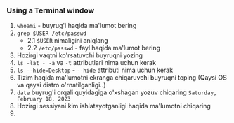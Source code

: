 
### Using a Terminal window

1. `whoami` - buyrug'i haqida ma'lumot bering
2. `grep $USER /etc/passwd`
   - 2.1 `$USER` nimaligini aniqlang
   - 2.2 `/etc/passwd` - fayl haqida ma'lumot bering
3. Hozirgi vaqtni ko'rsatuvchi buyruqni yozing
4. `ls -lat - -a` va `-t` attributlari nima uchun kerak
5. `ls --hide=Desktop` - `--hide` attributi nima uchun kerak
6. Tizim haqida ma'lumotni ekranga chiqaruvchi buyruqni toping (Qaysi OS va qaysi distro o'rnatilganligi..)
7. `date` buyrug'i orqali quyidagiga o'xshagan yozuv chiqaring `Saturday, February 18, 2023`
8. Hozirgi sessiyani kim ishlatayotganligi haqida ma'lumotni chiqaring
9. 